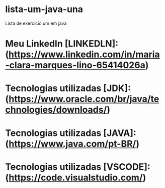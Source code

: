 # lista-um-java-una
Lista de exercício um em java
# Meu Linkedln [LINKEDLN]:(https://www.linkedin.com/in/maria-clara-marques-lino-65414026a)
# Tecnologias utilizadas [JDK]: (https://www.oracle.com/br/java/technologies/downloads/) 
# Tecnologias utilizadas [JAVA]: (https://www.java.com/pt-BR/)
# Tecnologias utilizadas [VSCODE]: (https://code.visualstudio.com/)
